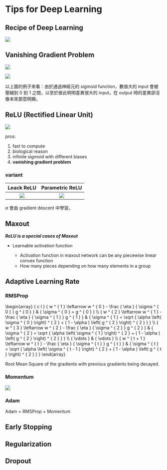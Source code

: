 # Tips for Deep Learning

## Recipe of Deep Learning

![](https://imgur.com/DKQKjDt.png)

## Vanishing Gradient Problem

![](https://imgur.com/PWU5CNw.png)

![](https://imgur.com/yQFRcgO.png)

以上圖的例子來看：由於通過神經元的 sigmoid function，數值大的 input 會被壓縮到 $0$ 到 $1$ 之間，以至於彼此明明差異很大的 input，在 output 時的差異卻沒像本來那麼明顯。

## ReLU (Rectified Linear Unit)

![](https://imgur.com/9uYm0Cw.png)

pros:

1. fast to compute
2. biological reason
3. infinite sigmoid with different biases
4. **vanishing gradient problem**

### variant

| Leack ReLU | Parametric ReLU |
|:--:|:--:|
| ![](https://imgur.com/9lz8M8T.png) | ![](https://imgur.com/menbnf3.png) |    

$\alpha$ 會由 gradient descent 中學習。

## Maxout

***ReLU is a special cases of Maxout***

- Learnable activation function

    - Activation function in maxout network can be any piecewise linear convex function
    - How many pieces depending on how many elements in a group

## Adaptive Learning Rate

### RMSProp

\begin{array} { c l } 
{ w ^ { 1 } \leftarrow w ^ { 0 } - \frac { \eta } { \sigma ^ { 0 } } g ^ { 0 } } & { \sigma ^ { 0 } = g ^ { 0 } } \\\\
{ w ^ { 2 } \leftarrow w ^ { 1 } - \frac { \eta } { \sigma ^ { 1 } } g ^ { 1 } } & { \sigma ^ { 1 } = \sqrt { \alpha \left( \sigma ^ { 0 } \right) ^ { 2 } + ( 1 - \alpha ) \left( g ^ { 2 } \right) ^ { 2 } } } \\\\
{ w ^ { 3 } \leftarrow w ^ { 2 } - \frac { \eta } { \sigma ^ { 2 } } g ^ { 2 } } & { \sigma ^ { 2 } = \sqrt { \alpha \left( \sigma ^ { 1 } \right) ^ { 2 } + ( 1 - \alpha ) \left( g ^ { 2 } \right) ^ { 2 } } } \\\\
{ \vdots } & { \vdots } \\\\
{ w ^ { t + 1 } \leftarrow w ^ { t } - \frac { \eta } { \sigma ^ { t } } g ^ { t } } & { \sigma ^ { t } = \sqrt { \alpha \left( \sigma ^ { t - 1 } \right) ^ { 2 } + ( 1 - \alpha ) \left( g ^ { t } \right) ^ { 2 } } }
\end{array}

Root Mean Square of the gradients with previous gradients being decayed.

### Momentum

![](https://imgur.com/CRg6kxR.png)

### Adam

Adam = RMSProp + Momentum

## Early Stopping

## Regularization

## Dropout